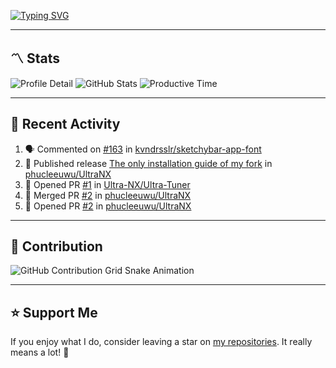 [![Typing SVG](https://readme-typing-svg.demolab.com?font=&duration=2500&pause=100&center=true&vCenter=true&multiline=true&width=1000&height=60&lines=Hi+There!;Welcome+to+my+Github+profile+%F0%9F%91%8B)](https://git.io/typing-svg)

---

## 〽️ Stats

![Profile Detail](http://github-profile-summary-cards.vercel.app/api/cards/profile-details?username=phucleeuwu&theme=transparent)
![GitHub Stats](http://github-profile-summary-cards.vercel.app/api/cards/stats?username=phucleeuwu&theme=transparent)
![Productive Time](http://github-profile-summary-cards.vercel.app/api/cards/productive-time?username=phucleeuwu&theme=transparent&utcOffset=8)

---

## 📝 Recent Activity

<!--START_SECTION:activity-->
1. 🗣 Commented on [#163](https://github.com/kvndrsslr/sketchybar-app-font/pull/163#issuecomment-2894693253) in [kvndrsslr/sketchybar-app-font](https://github.com/kvndrsslr/sketchybar-app-font)
2. 🚀 Published release [The only installation guide of my fork](https://github.com/phucleeuwu/UltraNX/releases/tag/v0) in [phucleeuwu/UltraNX](https://github.com/phucleeuwu/UltraNX)
3. 💪 Opened PR [#1](https://github.com/Ultra-NX/Ultra-Tuner/pull/1) in [Ultra-NX/Ultra-Tuner](https://github.com/Ultra-NX/Ultra-Tuner)
4. 🎉 Merged PR [#2](https://github.com/phucleeuwu/UltraNX/pull/2) in [phucleeuwu/UltraNX](https://github.com/phucleeuwu/UltraNX)
5. 💪 Opened PR [#2](https://github.com/phucleeuwu/UltraNX/pull/2) in [phucleeuwu/UltraNX](https://github.com/phucleeuwu/UltraNX)
<!--END_SECTION:activity-->

<!--START_SECTION:waka-->
<!--END_SECTION:waka-->

---

## 🐍 Contribution

<picture>
  <source media="(prefers-color-scheme: dark)" srcset="https://raw.githubusercontent.com/phucleeuwu/phucleeuwu/output/github-contribution-grid-snake-dark.svg">
  <source media="(prefers-color-scheme: light)" srcset="https://raw.githubusercontent.com/phucleeuwu/phucleeuwu/output/github-contribution-grid-snake.svg">
  <img alt="GitHub Contribution Grid Snake Animation" src="https://raw.githubusercontent.com/phucleeuwu/phucleeuwu/output/github-contribution-grid-snake.svg">
</picture>

---

## ⭐ Support Me

If you enjoy what I do, consider leaving a star on [my repositories](https://github.com/phucleeuwu?tab=repositories&type=source). It really means a lot! 💙
